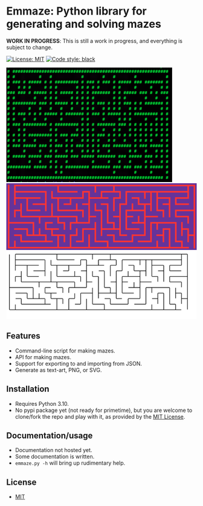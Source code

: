 # Emmaze: Python library for generating and solving mazes

**WORK IN PROGRESS**: This is still a work in progress, and everything is
subject to change.

[![License: MIT](https://img.shields.io/badge/License-MIT-green)](LICENSE)
[![Code style: black](https://img.shields.io/badge/code%20style-black-000000.svg)](https://black.readthedocs.io/en/stable/)

![ASCII-art maze](readme_maze_text.png)
![funky colors maze](readme_maze.png)
![black-and-white maze](readme_maze.svg)

## Features

- Command-line script for making mazes.
- API for making mazes.
- Support for exporting to and importing from JSON.
- Generate as text-art, PNG, or SVG.

## Installation

- Requires Python 3.10.
- No pypi package yet (not ready for primetime), but you are welcome
  to clone/fork the repo and play with it, as provided by the
  [MIT License](LICENSE).

## Documentation/usage

- Documentation not hosted yet.
- Some documentation is written.
- `emmaze.py -h` will bring up rudimentary help.

## License

- [MIT](LICENSE)
